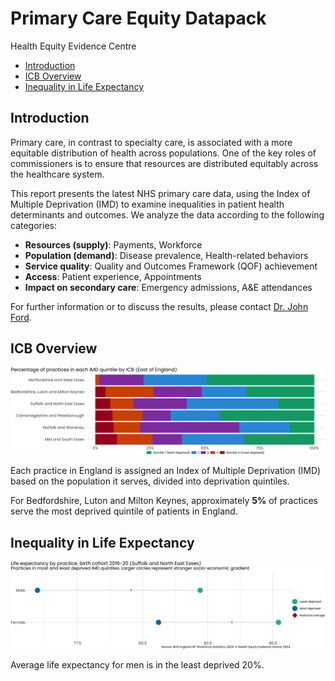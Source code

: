 # Primary Care Equity Datapack
Health Equity Evidence Centre

- [Introduction](#introduction)
- [ICB Overview](#icb-overview)
- [Inequality in Life Expectancy](#inequality-in-life-expectancy)

## Introduction

Primary care, in contrast to specialty care, is associated with a more
equitable distribution of health across populations. One of the key
roles of commissioners is to ensure that resources are distributed
equitably across the healthcare system.

This report presents the latest NHS primary care data, using the Index
of Multiple Deprivation (IMD) to examine inequalities in patient health
determinants and outcomes. We analyze the data according to the
following categories:

- **Resources (supply)**: Payments, Workforce
- **Population (demand)**: Disease prevalence, Health-related behaviors
- **Service quality**: Quality and Outcomes Framework (QOF) achievement
- **Access**: Patient experience, Appointments
- **Impact on secondary care**: Emergency admissions, A&E attendances

For further information or to discuss the results, please contact
[Dr. John Ford](mailto:j.a.ford@qmul.ac.uk).

## ICB Overview

![](slides_files/figure-commonmark/overview-1.png)

Each practice in England is assigned an Index of Multiple Deprivation
(IMD) based on the population it serves, divided into deprivation
quintiles.

For Bedfordshire, Luton and Milton Keynes, approximately **5%** of
practices serve the most deprived quintile of patients in England.

## Inequality in Life Expectancy

![](slides_files/figure-commonmark/Life_Expectancy-1.png)

Average life expectancy for men is in the least deprived 20%.
